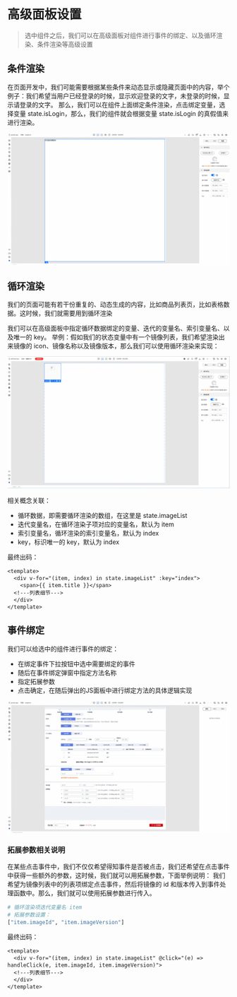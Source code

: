 # 高级面板设置

> 选中组件之后，我们可以在高级面板对组件进行事件的绑定、以及循环渲染、条件渲染等高级设置

## 条件渲染

在页面开发中，我们可能需要根据某些条件来动态显示或隐藏页面中的内容，举个例子：我们希望当用户已经登录的时候，显示欢迎登录的文字，未登录的时候，显示请登录的文字。
那么，我们可以在组件上面绑定条件渲染，点击绑定变量，选择变量 state.isLogin，那么，我们的组件就会根据变量 state.isLogin 的真假值来进行渲染。

![条件渲染示例](./imgs/conditionRender.gif)

## 循环渲染

我们的页面可能有若干份重复的、动态生成的内容，比如商品列表页，比如表格数据。这时候，我们就需要用到循环渲染

我们可以在高级面板中指定循环数据绑定的变量、迭代的变量名、索引变量名、以及唯一的 key。
举例：假如我们的状态变量中有一个镜像列表，我们希望渲染出来镜像的 icon、镜像名称以及镜像版本，那么我们可以使用循环渲染来实现：

![循环渲染](./imgs/useLoop.gif)

相关概念关联：

- 循环数据，即需要循环渲染的数组，在这里是 state.imageList
- 迭代变量名，在循环渲染子项对应的变量名，默认为 item
- 索引变量名，循环渲染的索引变量名，默认为 index
- key，标识唯一的 key，默认为 index

最终出码：

```vue
<template>
  <div v-for="(item, index) in state.imageList" :key="index">
    <span>{{ item.title }}</span>
  <!---列表细节--->
  </div>
</template>
```

## 事件绑定

我们可以给选中的组件进行事件的绑定：

- 在绑定事件下拉按钮中选中需要绑定的事件
- 随后在事件绑定弹窗中指定方法名称
- 指定拓展参数
- 点击确定，在随后弹出的JS面板中进行绑定方法的具体逻辑实现

![事件绑定演示](./imgs/bindEvent.gif)

### 拓展参数相关说明

在某些点击事件中，我们不仅仅希望得知事件是否被点击，我们还希望在点击事件中获得一些额外的参数，这时候，我们就可以用拓展参数，下面举例说明：
我们希望为镜像列表中的列表项绑定点击事件，然后将镜像的 id 和版本传入到事件处理函数中。那么，我们就可以使用拓展参数进行传入。

```bash
# 循环渲染项迭代变量名 item
# 拓展参数设置：
["item.imageId", "item.imageVersion"]
```

最终出码：

```vue
<template>
  <div v-for="(item, index) in state.imageList" @click="(e) => handleClick(e, item.imageId, item.imageVersion)">
  <!---列表细节--->
  </div>
</template>
```
